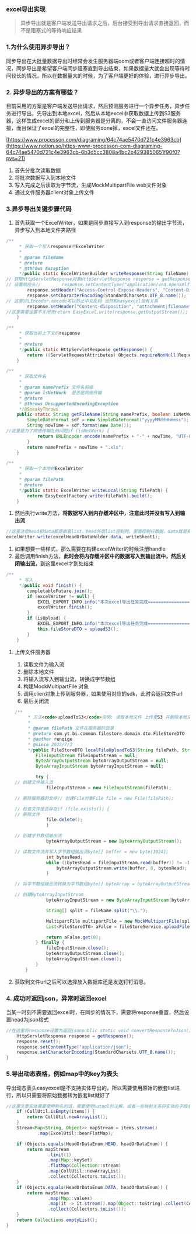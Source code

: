 ### excel导出实现

> 异步导出就是客户端发送导出请求之后，后台接受到导出请求直接返回，而不是阻塞式的等待响应结果
> 

### 1.为什么使用异步导出？

同步导出在大批量数据导出时经常会发生服务器端oom或者客户端连接超时的情况，同步导出是希望客户端同步阻塞直到导出结束，如果数据量大就会出现等待时间较长的情况，所以在数据量大的时候，为了客户端更好的体验，进行异步导出。

### 2. 异步导出的方案有哪些？

目前采用的方案是客户端发送导出请求，然后预测服务进行一个异步任务，异步任务进行导出，先导出到本地excel，然后从本地excel中获取数据上传到S3服务器，这样生成excel的部分和上传到服务器是分离的，不会一直访问文件服务器连接，而且保证了excel的完整性，即使服务done掉，excel文件还在。

[https://www.processon.com/diagraming/64c74ae5470d721c4e3963cb](https://www.notion.so/https-www-processon-com-diagraming-64c74ae5470d721c4e3963cb-6b3d5cc3808a4bc2b4293850651f90f0?pvs=21) 

1. 首先分批次读取数据
2. 将批次数据写入到本地文件
3. 写入完成之后读取为字节流，生成MockMultipartFile web文件对象
4. 通过文件服务器client对象上传文件

### 3.异步导出关键步骤代码

1. 首先获取一个ExcelWriter，如果是同步直接写入到response的输出字节流，异步写入到本地文件夹路径

```java
/**
     * 获取一个写入response的ExcelWriter
     *
     * @param fileName
     * @return
     * @throws Exception
     */public static ExcelWriterBuilder writeResponse(String fileName) throws Exception {
// 获取HttpServletResponse对象HttpServletResponse response = getResponse();
// 设置响应头//        response.setContentType("application/vnd.openxmlformats-officedocument.spreadsheetml.sheet");
        response.setHeader("Access-Control-Expose-Headers", "Content-Disposition");
        response.setCharacterEncoding(StandardCharsets.UTF_8.name());
// 这里URLEncoder.encode可以防止中文乱码 当然和easyexcel没有关系
        response.setHeader("Content-disposition", "attachment;filename*=utf-8''" + fileName + ".xls");
//这里需要设置不关闭流return EasyExcel.write(response.getOutputStream());
    }

/**
     * 获取当前上下文的response
     *
     * @return
     */public static HttpServletResponse getResponse() {
        return ((ServletRequestAttributes) Objects.requireNonNull(RequestContextHolder.getRequestAttributes())).getResponse();
    }

/**
     * 获取文件名
     *
     * @param namePrefix 文件名前缀
     * @param isNetWork  是否是网络传输
     * @return
     * @throws UnsupportedEncodingException
     */@SneakyThrows
    public static String getFileName(String namePrefix, boolean isNetWork) {
        SimpleDateFormat sdf = new SimpleDateFormat("yyyyMMddHHmmss");
        String nowTime = sdf.format(new Date());
//这里是为了网络传输乱码问题if (isNetWork) {
            return URLEncoder.encode(namePrefix + "-" + nowTime, "UTF-8").replaceAll("\\+", "%20");
        }
        return namePrefix + nowTime + ".xls";
    }

/**
     * 获取一个本地的ExcelWriter
     *
     * @param filePath
     * @return
     */public static ExcelWriter writeLocal(String filePath) {
        return EasyExcelFactory.write(filePath).build();
    }
```

1. 然后执行write方法，**将数据写入到内存缓冲区中，注意此时并没有写入到输出流**

```java
//这里注意head和data都是嵌套list，head外层list控制列，里面控制行数据，data就是多行WriteSheet writeSheet = EasyExcel.writerSheet(sheetName).head(excelHeadOrDataHolder.heads).build();
excelWriter.write(excelHeadOrDataHolder.data, writeSheet1);
```

1. 如果想要一些样式，那么需要在构建excelWriter的时候注册handle
2. 最后调用finish方法，**此时会将内存缓冲区中的数据写入到输出流中，然后关闭输出流**，到这里excel才到处结束

```java
/**
     * 写入
     */public void finish() {
        completableFuture.join();
        if (excelWriter != null) {
            EXCEL_EXPORT_INFO.info("本次excel导出任务完成=========================关闭excelWriter=========================");
            excelWriter.finish();
        }
        if (isUpload) {
            EXCEL_EXPORT_INFO.info("本次excel导出任务完成=========================上传到s3=========================");
            this.fileStoreDTO = uploadS3();
        }
    }
```

1. 上传文件服务器
    1. 读取文件为输入流
    2. 删除本地文件
    3. 将输入流写入到输出流，转换成字节数组
    4. 构建MockMultipartFile 对象
    5. 调用clien对象上传到服务器，如果使用对应的sdk，此时会返回文件url
    6. 最后关闭流
    
    ```java
    /**
         * 方法<code>uploadToS3</code>说明: 读取本地文件 上传至S3 并删除本地文件
         *
         * @param filePath 文件在服务器的目录
         * @return com.yt.bi.common.filestore.domain.dto.FileStoreDTO
         * @author renqige
         * @since 2023/7/3
         */public FileStoreDTO localFileUploadToS3(String filePath, String fileName) throws IOException {
            FileInputStream fileInputStream = null;
            ByteArrayOutputStream byteArrayOutputStream = null;
            ByteArrayInputStream byteArrayInputStream = null;
    
            try {
    // 创建文件输入流
                fileInputStream = new FileInputStream(filePath);
    
    // 删除服务器的文件// 创建File对象File file = new File(filePath);
    
    // 检查文件是否存在if (file.exists()) {
    // 删除文件
                file.delete();
                }
    
    // 创建字节数组输出流
                byteArrayOutputStream = new ByteArrayOutputStream();
    
    // 读取文件流并写入字节数组输出流byte[] buffer = new byte[1024];
                int bytesRead;
                while ((bytesRead = fileInputStream.read(buffer)) != -1) {
                    byteArrayOutputStream.write(buffer, 0, bytesRead);
                }
    
    // 将字节数组输出流转换为字节数组byte[] byteArray = byteArrayOutputStream.toByteArray();
    
    // 创建ByteArrayInputStream
                byteArrayInputStream = new ByteArrayInputStream(byteArray);
    
                String[] split = fileName.split("\\.");
    
                MultipartFile multipartFile = new MockMultipartFile(split[1], fileName, "." + split[1], byteArrayInputStream);
                List<FileStoreDTO> aFalse = fileStoreService.uploadFiles(new MultipartFile[]{multipartFile}, "bi-operatio", "N");
    
                return aFalse.get(0);
            } finally {
                fileInputStream.close();
                byteArrayOutputStream.close();
                byteArrayInputStream.close();
            }
        }
    
    ```
    
2. 获取到文件url之后可以选择放入数据库还是发送钉钉消息。

### 4. 成功时返回json，异常时返回excel

当某一时刻不需要返回excel时，在同步的情况下，需要将response重置，然后设置head为json格式

```java
//在这里将response设置为返回jsonpublic static void convertResponseToJson() {
    HttpServletResponse response = getResponse();
    response.reset();
    response.setContentType("application/json");
    response.setCharacterEncoding(StandardCharsets.UTF_8.name());
}

```

### 5.导出动态表格，例如map中的key为表头

导出动态表头easyexcel是不支持实体导出的，所以需要使用原始的嵌套list进行，所以只需要将原始数据转为嵌套list就好了

```java
//这里注意实体需要使用别名的话，需要使用hutool的注解，或者一些映射关系将实体的字段名称转为excel的表头名称，下面代码只是提供一种思路，方法又很多种//最后表头转换的格式大致为，bean 字段 name -> list<list<name>>  里面的list是列数据，外面list是行数据public static List<List<String>> buildFromObj(Collection<?> items, HeadOrDataEnum headOrDataEnum) {
    if (CollUtil.isEmpty(items)) {
        return CollUtil.newArrayList();
    }
    Stream<Map<String, Object>> mapStream = items.stream()
            .map(ExcelUtil::beanFlatMap);

    if (Objects.equals(HeadOrDataEnum.HEAD, headOrDataEnum)) {
        return mapStream
                .limit(1)
                .map(Map::keySet)
                .flatMap(Collection::stream)
                .map(CollUtil::newArrayList)
                .collect(Collectors.toList());
    }
    if (Objects.equals(HeadOrDataEnum.DATA, headOrDataEnum)) {
        return mapStream
                .map(Map::values)
                .map(it -> it.stream().map(Object::toString).collect(Collectors.toList()))
                .collect(Collectors.toList());
    }
    return Collections.emptyList();
}

```